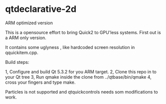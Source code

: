 # qtdeclarative-2d
ARM optimized version

This is a opensource effort to bring Quick2 to GPU'less systems.
First out is a ARM only version.

It contains some uglyness , like hardcoded screen resolution in qquickitem.cpp.

Build steps:

1, Configure and build Qt 5.3.2 for you ARM target.
2, Clone this repo in to your Qt tree
3, Run qmake inside the clone from ../qtbase/bin/qmake
4, cross your fingers and type make.


Particles is not supported and qtquickcontrols needs som modifications to work.
